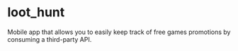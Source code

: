 # loot_hunt

Mobile app that allows you to easily keep track of free games promotions by consuming a third-party API.
